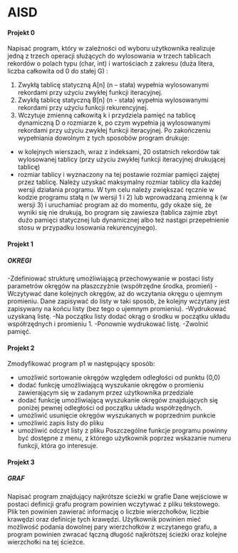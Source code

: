 # AISD
#### Projekt 0

Napisać program, który w zależności od wyboru użytkownika realizuje jedną z trzech operacji
służących do wylosowania w trzech tablicach rekordów o polach typu (char, int) i wartościach z
zakresu (duża litera, liczba całkowita od 0 do stałej G) :
1. Zwykłą tablicę statyczną A[n] (n – stała) wypełnia wylosowanymi rekordami przy użyciu
zwykłej funkcji iteracyjnej.
2. Zwykłą tablicę statyczną B[n] (n - stała) wypełnia wylosowanymi rekordami przy użyciu
funkcji rekurencyjnej.
3. Wczytuje zmienną całkowitą k i przydziela pamięć na tablicę dynamiczną D o rozmiarze k,
po czym wypełnia ją wylosowanymi rekordami przy użyciu zwykłej funkcji iteracyjnej.
Po zakończeniu wypełniania dowolnym z tych sposobów program drukuje:
* w kolejnych wierszach, wraz z indeksami, 20 ostatnich rekordów tak wylosowanej tablicy
(przy użyciu zwykłej funkcji iteracyjnej drukującej tablicę)
* rozmiar tablicy i wyznaczony na tej postawie rozmiar pamięci zajętej przez tablicę.
Należy uzyskać maksymalny rozmiar tablicy dla każdej wersji działania programu. W tym celu
należy zwiększać ręcznie w kodzie programu stałą n (w wersji 1 i 2) lub wprowadzaną zmienną k
(w wersji 3) i uruchamiać program aż do momentu, gdy okaże się, że wyniki się nie drukują, bo
program się zawiesza (tablica zajmie zbyt dużo pamięci statycznej lub dynamicznej albo też
nastąpi przepełnienie stosu w przypadku losowania rekurencyjnego). 

#### Projekt 1
##### OKREGI 
-Zdefiniować strukturę umożliwiającą przechowywanie w postaci listy parametrów okręgów na płaszczyźnie (współrzędne środka, promień) 
-Wczytywać dane kolejnych okręgów, aż do wczytania okręgu o ujemnym promieniu. Dane zapisywać do listy w taki sposób, że kolejny wczytany jest zapisywany na końcu listy (bez tego o ujemnym promieniu). 
-Wydrukować uzyskaną listę. 
-Na początku listy dodać okrąg o środku w początku układu współrzędnych i promieniu 1. 
-Ponownie wydrukować listę. 
-Zwolnić pamięć. 

#### Projekt 2
Zmodyfikować program p1 w następujący sposób:
- umożliwić sortowanie okręgów względem odległości od punktu (0,0)
- dodać funkcję umożliwiającą wyszukanie okręgów o promieniu zawierającym się w zadanym przez użytkownika przedziale
- dodać funkcję umożliwiającą wyszukanie okręgów znajdujących się poniżej pewnej odległości od początku układu współrzędnych.
- umożliwić usunięcie okręgów  wyszukanych w poprzednim punkcie
- umożliwić zapis listy do pliku
- umożliwić odczyt listy z pliku
Poszczególne funkcje programu powinny być dostępne z menu, z którego użytkownik poprzez wskazanie numeru funkcji, która go interesuje.

#### Projekt 3
##### GRAF
Napisać program znajdujący najkrótsze ścieżki w grafie
Dane wejściowe w postaci definicji grafu program powinien wczytywać z pliku tekstowego. Plik ten powinien zawierać informację o liczbie wierzchołków, liczbie krawędzi oraz definicje tych krawędzi.
Użytkownik powinien mieć możliwość podania dowolnej pary wierzchołków z wczytanego grafu, a program powinien zwracać łączną długość najkrótszej ścieżki oraz kolejne wierzchołki na tej ścieżce.


